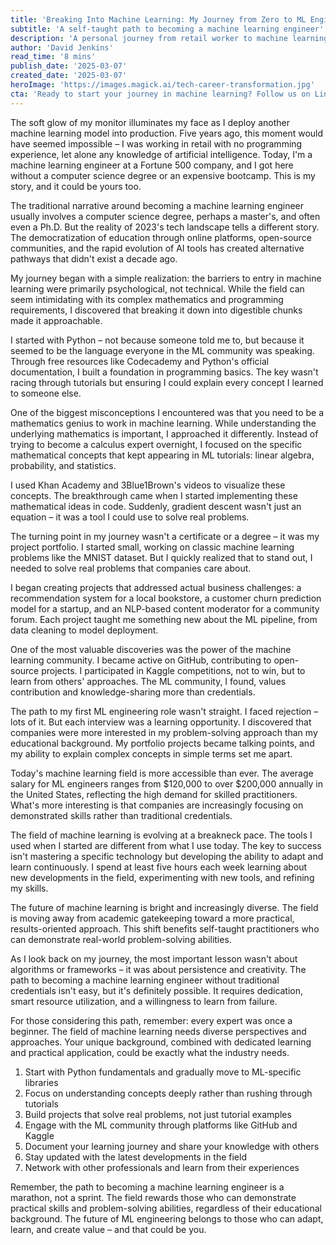 ```yaml
---
title: 'Breaking Into Machine Learning: My Journey from Zero to ML Engineer Without Traditional Credentials'
subtitle: 'A self-taught path to becoming a machine learning engineer'
description: 'A personal journey from retail worker to machine learning engineer at a Fortune 500 company, achieved without traditional credentials. This story demonstrates how dedication, practical learning, and community engagement can lead to a successful career transition into AI and machine learning.'
author: 'David Jenkins'
read_time: '8 mins'
publish_date: '2025-03-07'
created_date: '2025-03-07'
heroImage: 'https://images.magick.ai/tech-career-transformation.jpg'
cta: 'Ready to start your journey in machine learning? Follow us on LinkedIn for daily insights, career tips, and the latest developments in AI technology that can help shape your path to becoming an ML engineer.'
---
```


The soft glow of my monitor illuminates my face as I deploy another machine learning model into production. Five years ago, this moment would have seemed impossible – I was working in retail with no programming experience, let alone any knowledge of artificial intelligence. Today, I'm a machine learning engineer at a Fortune 500 company, and I got here without a computer science degree or an expensive bootcamp. This is my story, and it could be yours too.

The traditional narrative around becoming a machine learning engineer usually involves a computer science degree, perhaps a master's, and often even a Ph.D. But the reality of 2023's tech landscape tells a different story. The democratization of education through online platforms, open-source communities, and the rapid evolution of AI tools has created alternative pathways that didn't exist a decade ago.

My journey began with a simple realization: the barriers to entry in machine learning were primarily psychological, not technical. While the field can seem intimidating with its complex mathematics and programming requirements, I discovered that breaking it down into digestible chunks made it approachable.

I started with Python – not because someone told me to, but because it seemed to be the language everyone in the ML community was speaking. Through free resources like Codecademy and Python's official documentation, I built a foundation in programming basics. The key wasn't racing through tutorials but ensuring I could explain every concept I learned to someone else.

One of the biggest misconceptions I encountered was that you need to be a mathematics genius to work in machine learning. While understanding the underlying mathematics is important, I approached it differently. Instead of trying to become a calculus expert overnight, I focused on the specific mathematical concepts that kept appearing in ML tutorials: linear algebra, probability, and statistics.

I used Khan Academy and 3Blue1Brown's videos to visualize these concepts. The breakthrough came when I started implementing these mathematical ideas in code. Suddenly, gradient descent wasn't just an equation – it was a tool I could use to solve real problems.

The turning point in my journey wasn't a certificate or a degree – it was my project portfolio. I started small, working on classic machine learning problems like the MNIST dataset. But I quickly realized that to stand out, I needed to solve real problems that companies care about.

I began creating projects that addressed actual business challenges: a recommendation system for a local bookstore, a customer churn prediction model for a startup, and an NLP-based content moderator for a community forum. Each project taught me something new about the ML pipeline, from data cleaning to model deployment.

One of the most valuable discoveries was the power of the machine learning community. I became active on GitHub, contributing to open-source projects. I participated in Kaggle competitions, not to win, but to learn from others' approaches. The ML community, I found, values contribution and knowledge-sharing more than credentials.

The path to my first ML engineering role wasn't straight. I faced rejection – lots of it. But each interview was a learning opportunity. I discovered that companies were more interested in my problem-solving approach than my educational background. My portfolio projects became talking points, and my ability to explain complex concepts in simple terms set me apart.

Today's machine learning field is more accessible than ever. The average salary for ML engineers ranges from $120,000 to over $200,000 annually in the United States, reflecting the high demand for skilled practitioners. What's more interesting is that companies are increasingly focusing on demonstrated skills rather than traditional credentials.

The field of machine learning is evolving at a breakneck pace. The tools I used when I started are different from what I use today. The key to success isn't mastering a specific technology but developing the ability to adapt and learn continuously. I spend at least five hours each week learning about new developments in the field, experimenting with new tools, and refining my skills.

The future of machine learning is bright and increasingly diverse. The field is moving away from academic gatekeeping toward a more practical, results-oriented approach. This shift benefits self-taught practitioners who can demonstrate real-world problem-solving abilities.

As I look back on my journey, the most important lesson wasn't about algorithms or frameworks – it was about persistence and creativity. The path to becoming a machine learning engineer without traditional credentials isn't easy, but it's definitely possible. It requires dedication, smart resource utilization, and a willingness to learn from failure.

For those considering this path, remember: every expert was once a beginner. The field of machine learning needs diverse perspectives and approaches. Your unique background, combined with dedicated learning and practical application, could be exactly what the industry needs.

1. Start with Python fundamentals and gradually move to ML-specific libraries
2. Focus on understanding concepts deeply rather than rushing through tutorials
3. Build projects that solve real problems, not just tutorial examples
4. Engage with the ML community through platforms like GitHub and Kaggle
5. Document your learning journey and share your knowledge with others
6. Stay updated with the latest developments in the field
7. Network with other professionals and learn from their experiences

Remember, the path to becoming a machine learning engineer is a marathon, not a sprint. The field rewards those who can demonstrate practical skills and problem-solving abilities, regardless of their educational background. The future of ML engineering belongs to those who can adapt, learn, and create value – and that could be you.